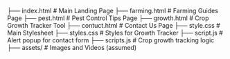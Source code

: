 ├── index.html          # Main Landing Page
├── farming.html        # Farming Guides Page
├── pest.html           # Pest Control Tips Page
├── growth.html         # Crop Growth Tracker Tool
├── contuct.html        # Contact Us Page
├── style.css           # Main Stylesheet
├── styles.css          # Styles for Growth Tracker
├── script.js           # Alert popup for contact form
├── scripts.js          # Crop growth tracking logic
├── assets/             # Images and Videos (assumed)

#   
